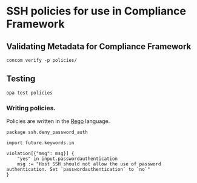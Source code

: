# SSH policies for use in Compliance Framework

## Validating Metadata for Compliance Framework

```shell
concom verify -p policies/
```

## Testing

```shell
opa test policies
```

### Writing policies.

Policies are written in the [Rego](https://www.openpolicyagent.org/docs/latest/policy-language/) language.

```rego
package ssh.deny_password_auth

import future.keywords.in

violation[{"msg": msg}] {
	"yes" in input.passwordauthentication
	msg := "Host SSH should not allow the use of password authentication. Set `passwordauthentication` to `no`"
}
```
